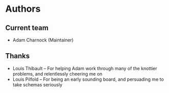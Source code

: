 # Authors

## Current team

* Adam Charnock (Maintainer)

## Thanks

* Louis Thibault – For helping Adam work through many of the knottier problems, and relentlessly cheering me on
* Louis Pilfold – For being an early sounding board, and persuading me to take schemas seriously
